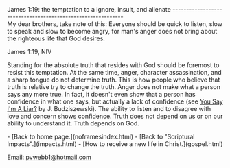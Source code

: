  <head> <title>anger</title> <meta content="IE=9" http-equiv="X-UA-Compatible"></meta> <link href="css/page_style.css" rel="stylesheet" type="text/css"></link> </head><body><div class="page_style"> James 1:19: the temptation to a ignore, insult, and alienate
------------------------------------------------------------

<div class="p">My dear brothers, take note of this: Everyone should be quick to listen, slow to speak and slow to become angry, for man's anger does not bring about the righteous life that God desires.

James 1:19, NIV</div>Standing for the absolute truth that resides with God should be foremost to resist this temptation. At the same time, anger, character assassination, and a sharp tongue do not determine truth. This is how people who believe that truth is relative try to change the truth. Anger does not make what a person says any more true. In fact, it doesn't even show that a person has confidence in what one says, but actually a lack of confidence (see [You Say I'm A Liar?](http://www.boundless.org/regulars/regctl.cfm?aid=69) by J. Budziszewski). The ability to listen and to disagree with love and concern shows confidence. Truth does not depend on us or on our ability to understand it. Truth depends on God.

  </div>- [Back to home page.](noframesindex.html)
- [Back to "Scriptural Impacts".](impacts.html)
- [How to receive a new life in Christ.](gospel.html)

Email: [pvwebb1@hotmail.com](mailto:pvwebb1@hotmail.com)

